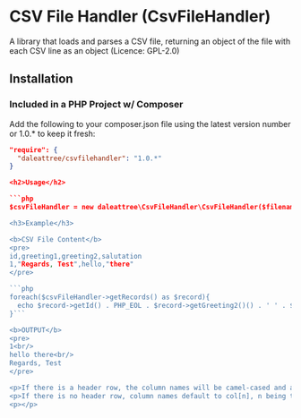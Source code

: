 CSV File Handler (CsvFileHandler)
=================================

A library that loads and parses a CSV file, returning an object of the file with each CSV line as an object (Licence: GPL-2.0)

<h2>Installation</h2>

<h3>Included in a PHP Project w/ Composer</h3>

Add the following to your composer.json file using the latest version number or 1.0.* to keep it fresh:

```JSON
"require": {
  "daleattree/csvfilehandler": "1.0.*"
}

<h2>Usage</h2>

```php
$csvFileHandler = new daleattree\CsvFileHandler\CsvFileHandler($filename, [$headerRow = true], [$delimiter = ','], [$enclosure = '"'], [$escape = '\\']);```

<h3>Example</h3>

<b>CSV File Content</b>
<pre>
id,greeting1,greeting2,salutation
1,"Regards, Test",hello,"there"
</pre>

```php
foreach($csvFileHandler->getRecords() as $record){
  echo $record->getId() . PHP_EOL . $record->getGreeting2()() . ' ' . $record->getSalutation() . PHP_EOL . $record->getGreeting1() . PHP_EOL;
}```

<b>OUTPUT</b>
<pre>
1<br/>
hello there<br/>
Regards, Test
</pre>

<p>If there is a header row, the column names will be camel-cased and accessible on RecordObject via get[ColumnName] and set[ColumnName]</p>
<p>If there is no header row, column names default to col[n], n being the column index (zero-based).</p>
<p></p>
